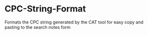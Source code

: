 # CPC-String-Format
Formats the CPC string generated by the CAT tool for easy copy and pasting to the search notes form
